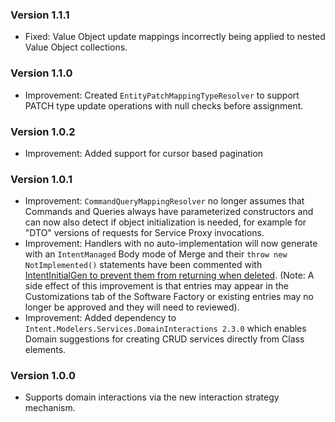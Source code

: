 ### Version 1.1.1

- Fixed: Value Object update mappings incorrectly being applied to nested Value Object collections.

### Version 1.1.0

- Improvement: Created `EntityPatchMappingTypeResolver` to support PATCH type update operations with null checks before assignment.

### Version 1.0.2

- Improvement: Added support for cursor based pagination

### Version 1.0.1

- Improvement: `CommandQueryMappingResolver` no longer assumes that Commands and Queries always have parameterized constructors and can now also detect if object initialization is needed, for example for "DTO" versions of requests for Service Proxy invocations.
- Improvement: Handlers with no auto-implementation will now generate with an `IntentManaged` Body mode of Merge and their `throw new NotImplemented()` statements have been commented with [IntentInitialGen to prevent them from returning when deleted](https://docs.intentarchitect.com/articles/application-development/code-management/code-management-csharp/code-management-csharp.html#the--intentinitialgen-instruction). (Note: A side effect of this improvement is that entries may appear in the Customizations tab of the Software Factory or existing entries may no longer be approved and they will need to reviewed).
- Improvement: Added dependency to `Intent.Modelers.Services.DomainInteractions 2.3.0` which enables Domain suggestions for creating CRUD services directly from Class elements.

### Version 1.0.0

- Supports domain interactions via the new interaction strategy mechanism.